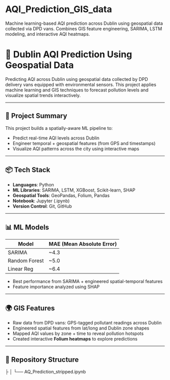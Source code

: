 # AQI_Prediction_GIS_data
Machine learning-based AQI prediction across Dublin using geospatial data collected via DPD vans. Combines GIS feature engineering, SARIMA, LSTM modeling, and interactive AQI heatmaps.
# 📍 Dublin AQI Prediction Using Geospatial Data

Predicting AQI across Dublin using geospatial data collected by DPD delivery vans equipped with environmental sensors. This project applies machine learning and GIS techniques to forecast pollution levels and visualize spatial trends interactively.

---

## 🧠 Project Summary

This project builds a spatially-aware ML pipeline to:
- Predict real-time AQI levels across Dublin
- Engineer temporal + geospatial features (from GPS and timestamps)
- Visualize AQI patterns across the city using interactive maps

---

## 📦 Tech Stack

- **Languages**: Python
- **ML Libraries**: SARIMA, LSTM, XGBoost, Scikit-learn, SHAP
- **Geospatial Tools**: GeoPandas, Folium, Pandas
- **Notebook**: Jupyter (.ipynb)
- **Version Control**: Git, GitHub

---

## 📊 ML Models

| Model           | MAE (Mean Absolute Error) |
|----------------|----------------------------|
| SARIMA         | ~4.3                       |
| Random Forest  | ~5.0                       |
| Linear Reg     | ~6.4                       |

- Best performance from SARIMA + engineered spatial-temporal features
- Feature importance analyzed using SHAP

---

## 🌍 GIS Features

- Raw data from DPD vans: GPS-tagged pollutant readings across Dublin
- Engineered spatial features from lat/long and Dublin zone shapes
- Mapped AQI values by zone + time to reveal pollution hotspots
- Created interactive **Folium heatmaps** to explore predictions

---

## 📁 Repository Structure

├
│ └── AQ_Prediction_stripped.ipynb 

